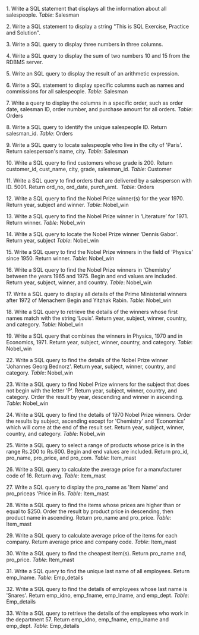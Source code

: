 

1. Write a SQL statement that displays all the information about all salespeople. 
*Table*: Salesman

2. Write a SQL statement to display a string "This is SQL Exercise, Practice and Solution".

3. Write a SQL query to display three numbers in three columns.

4. Write a SQL query to display the sum of two numbers 10 and 15 from the RDBMS server. 

5. Write an SQL query to display the result of an arithmetic expression.

6. Write a SQL statement to display specific columns such as names and commissions for all salespeople. 
*Table*: Salesman

7. Write a query to display the columns in a specific order, such as order date, salesman ID, order number, and purchase amount for all orders. 
*Table*: Orders

8. Write a SQL query to identify the unique salespeople ID. Return salesman_id. 
*Table*: Orders

9. Write a SQL query to locate salespeople who live in the city of 'Paris'. Return salesperson's name, city. 
*Table*: Salesman

10. Write a SQL query to find customers whose grade is 200. Return customer_id, cust_name, city, grade, salesman_id. 
*Table*: Customer

11. Write a SQL query to find orders that are delivered by a salesperson with ID. 5001. Return ord_no, ord_date, purch_amt. 
*Table*: Orders

12. Write a SQL query to find the Nobel Prize winner(s) for the year 1970. Return year, subject and winner. 
*Table*: Nobel_win

13. Write a SQL query to find the Nobel Prize winner in ‘Literature’ for 1971. Return winner. *Table*: Nobel_win

14. Write a SQL query to locate the Nobel Prize winner ‘Dennis Gabor'. Return year, subject 
*Table*: Nobel_win

15. Write a SQL query to find the Nobel Prize winners in the field of ‘Physics’ since 1950. Return winner. 
*Table*: Nobel_win

16. Write a SQL query to find the Nobel Prize winners in ‘Chemistry’ between the years 1965 and 1975. Begin and end values are included. Return year, subject, winner, and country. 
*Table*: Nobel_win

17. Write a SQL query to display all details of the Prime Ministerial winners after 1972 of Menachem Begin and Yitzhak Rabin. 
*Table*: Nobel_win

18. Write a SQL query to retrieve the details of the winners whose first names match with the string ‘Louis’. Return year, subject, winner, country, and category. 
*Table*: Nobel_win

19. Write a SQL query that combines the winners in Physics, 1970 and in Economics, 1971. Return year, subject, winner, country, and category. 
*Table*: Nobel_win    

22. Write a SQL query to find the details of the Nobel Prize winner 'Johannes Georg Bednorz'. Return year, subject, winner, country, and category. 
*Table*: Nobel_win

23. Write a SQL query to find Nobel Prize winners for the subject that does not begin with the letter 'P'. Return year, subject, winner, country, and category. Order the result by year, descending and winner in ascending. 
*Table*: Nobel_win

24. Write a SQL query to find the details of 1970 Nobel Prize winners. Order the results by subject, ascending except for 'Chemistry' and ‘Economics’ which will come at the end of the result set. Return year, subject, winner, country, and category. 
*Table*: Nobel_win

25. Write a SQL query to select a range of products whose price is in the range Rs.200 to Rs.600. Begin and end values are included. Return pro_id, pro_name, pro_price, and pro_com. 
*Table*: Item_mast

26. Write a SQL query to calculate the average price for a manufacturer code of 16. Return avg. *Table*: Item_mast

27. Write a SQL query to display the pro_name as 'Item Name' and pro_priceas 'Price in Rs. 
*Table*: Item_mast

28. Write a SQL query to find the items whose prices are higher than or equal to $250. Order the result by product price in descending, then product name in ascending. Return pro_name and pro_price. *Table*: Item_mast

29. Write a SQL query to calculate average price of the items for each company. Return average price and company code. 
*Table*: Item_mast

30. Write a SQL query to find the cheapest item(s). Return pro_name and, pro_price. 
*Table*: Item_mast

31. Write a SQL query to find the unique last name of all employees. Return emp_lname. 
*Table*: Emp_details

32. Write a SQL query to find the details of employees whose last name is 'Snares'. Return emp_idno, emp_fname, emp_lname, and emp_dept. 
*Table*: Emp_details

33. Write a SQL query to retrieve the details of the employees who work in the department 57. Return emp_idno, emp_fname, emp_lname and emp_dept. 
*Table*: Emp_details


